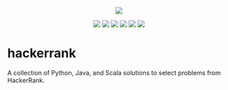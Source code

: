 <p align="center">
	<a href="https://www.hackerrank.com/albiewalbie"><img src="http://gradsingames.com/wp-content/uploads/2015/12/title-hackerrank.jpg" ></a>
</p>
<p align="center">
	<img src="https://img.shields.io/badge/challenges%20solved-160-brightgreen.svg">
	<img src="https://img.shields.io/badge/python-2.7.14-blue.svg">
	<img src="https://img.shields.io/badge/python-3.6.3-blue.svg">
	<img src="https://img.shields.io/badge/java-8u161-red.svg">
	<img src="https://img.shields.io/badge/scala-2.12.4-red.svg">
	<img src="https://img.shields.io/badge/last%20update-16%2F06%2F2018-green.svg">
</p>

# hackerrank
A collection of Python, Java, and Scala solutions to select problems from HackerRank.
